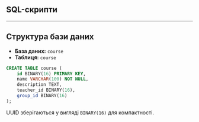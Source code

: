 ## SQL-скрипти

---

## Структура бази даних

- **База даних:** `course`
- **Таблиця:** `course`

```sql
CREATE TABLE course (
    id BINARY(16) PRIMARY KEY,
    name VARCHAR(100) NOT NULL,
    description TEXT,
    teacher_id BINARY(16),
    group_id BINARY(16)
);
```

UUID зберігаються у вигляді `BINARY(16)` для компактності.
